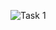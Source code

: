 ![Task 1](https://user-images.githubusercontent.com/123944620/215530820-baf7eb89-f78e-4e41-84f5-387f49a523e8.png)
